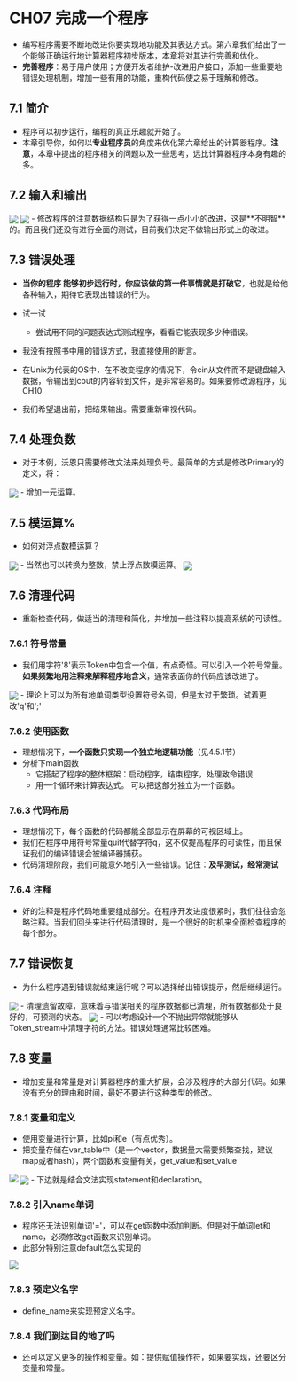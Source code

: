 # CH07 完成一个程序

- 编写程序需要不断地改进你要实现地功能及其表达方式。第六章我们给出了一个能够正确运行地计算器程序初步版本，本章将对其进行完善和优化。
- **完善程序**：易于用户使用；方便开发者维护-改进用户接口，添加一些重要地错误处理机制，增加一些有用的功能，重构代码使之易于理解和修改。

## 7.1 简介
- 程序可以初步运行，编程的真正乐趣就开始了。
- 本章引导你，如何以**专业程序员**的角度来优化第六章给出的计算器程序。**注意**，本章中提出的程序相关的问题以及一些思考，远比计算器程序本身有趣的多。

## 7.2 输入和输出
<img src="01.jpg" style="zoom:100%" div align="center">
<img src="02.jpg" style="zoom:100%" div align="center">
- 修改程序的注意数据结构只是为了获得一点小小的改进，这是**不明智**的。而且我们还没有进行全面的测试，目前我们决定不做输出形式上的改进。

## 7.3 错误处理
- **当你的程序 能够初步运行时，你应该做的第一件事情就是打破它**，也就是给他各种输入，期待它表现出错误的行为。
- 试一试
	- 尝试用不同的问题表达式测试程序，看看它能表现多少种错误。 

- 我没有按照书中用的错误方式，我直接使用的断言。
- 在Unix为代表的OS中，在不改变程序的情况下，令cin从文件而不是键盘输入数据，令输出到cout的内容转到文件，是非常容易的。如果要修改源程序，见CH10
- 我们希望退出前，把结果输出。需要重新审视代码。

## 7.4 处理负数
- 对于本例，沃恩只需要修改文法来处理负号。最简单的方式是修改Primary的定义，将：
<img src="03.jpg" style="zoom:100%" div align="center">
- 增加一元运算。

## 7.5 模运算%
- 如何对浮点数模运算？
<img src="04.jpg" style="zoom:100%" div align="center">
- 当然也可以转换为整数，禁止浮点数模运算。
<img src="05.jpg" style="zoom:100%" div align="center">

## 7.6 清理代码
- 重新检查代码，做适当的清理和简化，并增加一些注释以提高系统的可读性。

### 7.6.1 符号常量
- 我们用字符'8'表示Token中包含一个值，有点奇怪。可以引入一个符号常量。**如果频繁地用注释来解释程序地含义**，通常表面你的代码应该改进了。
<img src="06.jpg" style="zoom:100%" div align="center">
- 理论上可以为所有地单词类型设置符号名词，但是太过于繁琐。试着更改'q'和';'

### 7.6.2 使用函数
- 理想情况下，**一个函数只实现一个独立地逻辑功能**（见4.5.1节）
- 分析下main函数
	- 它搭起了程序的整体框架：启动程序，结束程序，处理致命错误
	- 用一个循环来计算表达式。  可以把这部分独立为一个函数。

### 7.6.3  代码布局
- 理想情况下，每个函数的代码都能全部显示在屏幕的可视区域上。
- 我们在程序中用符号常量quit代替字符q，这不仅提高程序的可读性，而且保证我们的编译错误会被编译器捕获。
- 代码清理阶段，我们可能意外地引入一些错误。记住：**及早测试，经常测试**

### 7.6.4 注释
- 好的注释是程序代码地重要组成部分。在程序开发进度很紧时，我们往往会忽略注释。当我们回头来进行代码清理时，是一个很好的时机来全面检查程序的每个部分。

## 7.7 错误恢复
- 为什么程序遇到错误就结束运行呢？可以选择给出错误提示，然后继续运行。
<img src="07.jpg" style="zoom:100%" div align="center">
- 清理遗留故障，意味着与错误相关的程序数据都已清理，所有数据都处于良好的，可预测的状态。
<img src="08.jpg" style="zoom:100%" div align="center">
- 可以考虑设计一个不抛出异常就能够从Token_stream中清理字符的方法。错误处理通常比较困难。

## 7.8 变量
- 增加变量和常量是对计算器程序的重大扩展，会涉及程序的大部分代码。如果没有充分的理由和时间，最好不要进行这种类型的修改。

### 7.8.1 变量和定义
- 使用变量进行计算，比如pi和e（有点优秀）。
- 把变量存储在var_table中（是一个vector，数据量大需要频繁查找，建议map或者hash），两个函数和变量有关，get_value和set_value
<img src="09.jpg" style="zoom:100%" div align="center">
<img src="10.jpg" style="zoom:100%" div align="left">
- 下边就是结合文法实现statement和declaration。

### 7.8.2 引入name单词
- 程序还无法识别单词'='，可以在get函数中添加判断。但是对于单词let和name，必须修改get函数来识别单词。
- 此部分特别注意default怎么实现的
<img src="11.jpg" style="zoom:100%" div align="center">

### 7.8.3 预定义名字
- define_name来实现预定义名字。

### 7.8.4 我们到达目的地了吗
- 还可以定义更多的操作和变量。如：提供赋值操作符，如果要实现，还要区分变量和常量。